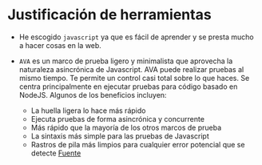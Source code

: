 # Justificación de herramientas 

- He escogido `javascript` ya que es fácil de aprender y se presta mucho a hacer cosas en la web. 
- `AVA` es un marco de prueba ligero y minimalista que aprovecha la naturaleza asincrónica de Javascript. AVA puede realizar pruebas al mismo tiempo.
  Te permite un control casi total sobre lo que haces. Se centra principalmente en ejecutar pruebas para código basado en NodeJS. Algunos de los beneficios incluyen:

    - La huella ligera lo hace más rápido
    - Ejecuta pruebas de forma asincrónica y concurrente
    - Más rápido que la mayoría de los otros marcos de prueba
    - La sintaxis más simple para las pruebas de Javascript
    - Rastros de pila más limpios para cualquier error potencial que se detecte
  [Fuente](https://geekflare.com/es/javascript-unit-testing/)

